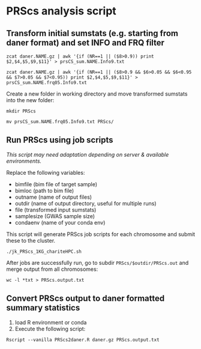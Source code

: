 # PRScs analysis script


## Transform initial sumstats (e.g. starting from daner format) and set INFO and FRQ filter

`zcat daner.NAME.gz | awk '{if (NR==1 || ($8>0.9)) print $2,$4,$5,$9,$11}' > prsCS_sum.NAME.Info9.txt`

`zcat daner.NAME.gz | awk '{if (NR==1 || ($8>0.9 && $6>0.05 && $6<0.95 && $7>0.05 && $7<0.95)) print $2,$4,$5,$9,$11}' > prsCS_sum.NAME.frq05.Info9.txt`

Create a new folder in working directory and move transformed sumstats into the new folder:

`mkdir PRScs`

`mv prsCS_sum.NAME.frq05.Info9.txt PRScs/`

## Run PRScs using job scripts

*This script may need adaptation depending on server & available environments.*

Replace the following variables: 

* bimfile (bim file of target sample)
* bimloc (path to bim file)
* outname (name of output files)
* outdir (name of output directory, useful for multiple runs)
* file (transformed input sumstats)
* samplesize (GWAS sample size)
* condaenv (name of your conda env)

This script will generate PRScs job scripts for each chromosome and submit these to the cluster.

`./jk_PRScs_1KG_chariteHPC.sh`

After jobs are successfully run, go to subdir `PRScs/$outdir/PRScs.out` and merge output from all chromosomes:

`wc -l *txt > PRScs.output.txt`

## Convert PRScs output to daner formatted summary statistics

1) load R environment or conda
2) Execute the following script:

`Rscript --vanilla PRScs2daner.R daner.gz PRScs.output.txt`
